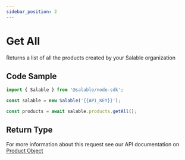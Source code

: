 ```yaml
---
sidebar_position: 2
---
```


# Get All

Returns a list of all the products created by your Salable organization

## Code Sample

```typescript
import { Salable } from '@salable/node-sdk';

const salable = new Salable('{{API_KEY}}');

const products = await salable.products.getAll();
```

## Return Type

For more information about this request see our API documentation on [Product Object](https://docs.salable.app/api/v2#tag/Products/operation/getProductByUuid)
